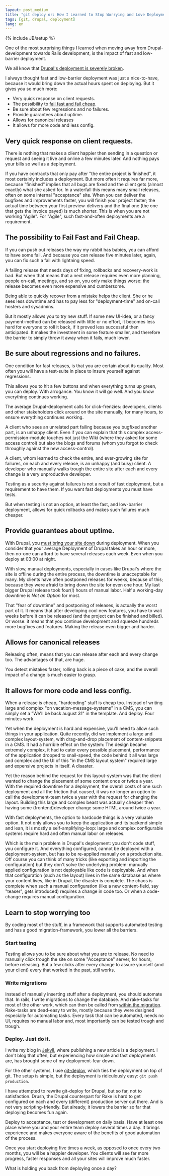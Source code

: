 ```yaml
---
layout: post_medium
title: "git deploy or: How I Learned to Stop Worrying and Love Deployment"
tags: [git, drupal, deployment]
lang: en
---
```

{% include JB/setup %}

One of the most surprising things I learned when moving away from
Drupal-development towards Rails development, is the impact of fast and
low-barrier deployment.

We all know that [Drupal's deployment is severely broken](http://www.slideshare.net/eaton/drupal-deployment-presentation).

I always thought fast and low-barrier deployment was just a
nice-to-have, because it would bring down the actual hours spent on deploying. But it gives you so much more:

* Very quick response on client requests. 
* The possibility to [fail fast and fail cheap](http://www.flickr.com/photos/bertboerland/2217345100/).
* Be sure about few regressions and no failures.
* Provide guarantees about uptime.
* Allows for canonical releases
* It allows for more code and less config.

## Very quick response on client requests.
There is nothing that makes a client happier then sending in a question or request and seeing
it live and online a few minutes later. And nothing pays your bills so well as a deployment.

If you have contracts that only pay after "the entire project is
finished", it most certainly includes a deployment. But more often it
requires far more, because "finished" implies that all bugs are fixed
and the client gets (almost exactly) what she asked for. In a waterfall
this means many small releases, often on some internal "acceptance"
site. When you can deliver the bugfixes and improvements faster, you
will finish your project faster; the actual time between your first
preview-delivery and the final one (the one that gets the invoice payed) is much shorter.
This is when you are not working "Agile". For "Agile", such
fast-and-often deployments are a requirement.

## The possibility to Fail Fast and Fail Cheap.
If you can push out releases the way my rabbit has babies, you can
afford to have some fail. And because you can release five minutes later, again, you can fix such
a fail with lightning speed. 

A failing release that needs days of fixing, rollbacks and recovery-work
is bad. But when that means that a next release requires even more
planning, people on-call, meetings, and so on, you only make things
worse: the release becomes even more expensive and
cumbersome. 

Being able to quickly recover from a mistake helps the client. She or he
sees less downtime and has to pay less for "deployment-time" and on-call
hosters and sysadmins.

But it mostly allows you to try new stuff. If some new UI-idea, or a
fancy payment-method can be released with little or no effort, it
becomes less hard for everyone to roll it back, if it proved less
successful then anticipated. It makes the investment in some feature
smaller, and therefore the barrier to simply throw it away when it
fails, much lower.

## Be sure about regressions and no failures.
One condition for fast releases, is that you are certain about its
quality. Most often you will have a test-suite in place to insure yourself against
regressions. 

This allows you to hit a few buttons and when everything turns up green,
you can deploy. With arrogance. You know it will go well. And you know
everything continues working. 

The average Drupal-deployment calls for click-frenzies: developers,
clients and other stakeholders click around on the site manually, for
many hours, to ensure everything continues working.

A client who sees an unrelated part failing because you bugfixed another
part, is an unhappy client. Even if you can explain that this complex
access-permission-module touches not just the Wiki (where they asked for
some access control) but also the blogs and forums (whom you forgot to
check throughly against the new access-control).

A client, whom learned to check the
entire, and ever-growing site for failures, on each and every release, is an unhappy (and busy)
client. A developer who manually walks trough the entire site after each
and every change is a very unproductive developer.

Testing as a security against failures is not a result of fast deployment, but a
requirement to have them. If you want fast deployments you must have
tests.

But when testing is not an option, at least the fast, and low-barrier
deployment, allows for quick rollbacks and makes such failures much
cheaper.

## Provide guarantees about uptime.

With Drupal, you [must bring your site down](http://drupalcode.org/project/drupal.git/blob/refs/heads/7.x:/UPGRADE.txt#l54) during deployment. When you consider that your average Deployment of Drupal takes an hour or
more, then no-one can afford to have several releases each week. Even
when you deploy at 03:00 at night.

With slow, manual deployments, especially in cases like Drupal's where
the site is offline during the entire process, the downtime is
unacceptable for many. My clients have often postponed releases for
weeks, because of this; because they were afraid to bring down the site
for even one hour. My last bigger Drupal release took four(!) hours of
manual labor. Half a working-day downtime is _Not an Option_ for most.

That "fear of downtime" and postponing of releases, is actually the worst part
of it. It means that after developing cool new features, you have to
wait weeks before it can be released (and the project can be finished
and billed).
Or worse: it means that you continue development and squeeze hundreds
more bugfixes and features. Making the release even bigger and harder.

## Allows for canonical releases

Releasing often, means that you can release after each and every change
too. The advantages of that, are huge. 

You detect mistakes faster, rolling back is a piece of cake, and the
overall impact of a change is much easier to grasp.

## It allows for more code and less config.

When a release is cheap, "hardcoding" stuff is cheap too. Instead of
writing large and complex "on vacation-message-systems" in a CMS, you
can simply set a "We'll be back august 31" in the template. And deploy.
Four minutes work. 

Yet when the deployment is hard and expensive, you'll need to allow such
things in your application. Quite recently, did we implement a large and
complex layout-system, with drag-and-drop placement of content-snippets
in a CMS. It had a horrible effect on the system: The design became
extremely complex, it had to
cater every possible placement, performance of the application dropped
to snail-speed, the code behind it all was large and complex and the UI of this "in the CMS layout system" required
large and expensive projects in itself. A disaster. 

Yet the reason behind the request for this layout-system was that the
client wanted to change the placement of some content once or twice a
year. With the required downtime for a deployment, the overall costs of
one such deployment and all the friction that caused, it was no longer an
option to call the development-team twice a year with the request for
changing the layout. Building this large and complex beast was actually
cheaper then having some (frontend)developer change some HTML around
twice a year.

With fast deployments, the option to hardcode things is a very valuable
option. It not only allows you to keep the application and its backend
simple and lean, it is mostly a self-amplifying-loop: large and complex
configurable systems require hard and often manual labor on releases.

Which is the main problem in Drupal's deployment: you don't code stuff, you configure
it. And everything configured, cannot be deployed with a
deployment-system, but has to be re-applied manually on a production site.
Off course you can think of many tricks (like exporting and importing the
configuration) but they don't solve the underlying problem:
manually applied configuration is not deployable like code is
deployable. And when that configuration (such as the layout) lives in
the same database as where your content lives, like in Drupal, the
disaster is complete. The chaos is complete when such a manual
configuration (like a new content-field, say "teaser", gets introduced) requires a change in code too. 
Or when a code-change requires manual configuration. 

## Learn to stop worrying too
By coding most of the stuff, in a framework that supports automated
testing and has a good migration-framework, you lower all the barriers. 

### Start testing
Testing allows you to be sure about what you are to release. No need to
manually click trough the site on some "Acceptance" server, for hours,
before releasing. But a few clicks after every change to assure yourself
(and your client) every that worked in the past, still works.

### Write migrations
Instead of manually inserting stuff after a deployment, you should
automate that. 
In rails, I write migrations to change the database. And rake-tasks for
most of the other work, which can then be called from [within the
migration](http://stackoverflow.com/a/2632865/73673). Rake-tasks are
dead-easy to write, mostly because they were designed especially for
automating tasks.
Every task that can be automated, needs no UI, requires no manual labor
and, most importantly can be tested trough and trough.

### Deploy. Just do it.
I write my blog in [Jekyll](http://jekyllrb.com/), where publishing a new
article is a deployment. I don't blog that often, but experiencing how
simple and fast deployments are, has brought some of my deployment-fear
down.

For the other systems, I use
[git-deploy](https://github.com/mislav/git-deploy), which ties the
deployment on top of git. The setup is simple, but the deployment is
ridiculously easy: `git push production`.

I have attempted to rewrite git-deploy for Drupal, but so far, not to
satisfaction. Drush, the Drupal counterpart for Rake is hard to get
configured on each and every (different) production server out there.
And is not very scripting-friendly. But already, it lowers the barrier
so far that deploying becomes fun again.

Deploy to acceptance, test or development on daily basis. Have at least
one place where you and your entire team deploy several times a day.
It brings experience and makes everyone aware of the benefits of good
automation of the process. 

Once you start deploying five times a week, as opposed to once every two
months, you will be a happier developer. You clients will see far more
progress, faster responses and all your sites will improve much faster.

What is holding you back from deploying once a day?
